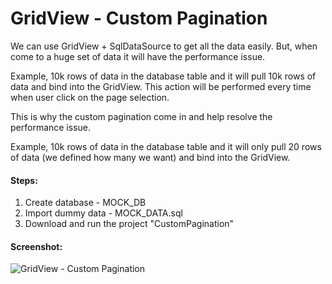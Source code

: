 # GridView - Custom Pagination
We can use GridView + SqlDataSource to get all the data easily. But, when come to a huge set of data it will have the performance issue. 

Example, 10k rows of data in the database table and it will pull 10k rows of data and bind into the GridView. This action will be performed every time when user click on the page selection. 

This is why the custom pagination come in and help resolve the performance issue. 

Example, 10k rows of data in the database table and it will only pull 20 rows of data (we defined how many we want) and bind into the GridView.

#### Steps:
1. Create database - MOCK_DB
2. Import dummy data - MOCK_DATA.sql
3. Download and run the project "CustomPagination"

#### Screenshot:

![GridView - Custom Pagination](https://raw.githubusercontent.com/joannakoay616/CustomPagination/main/screenshot.png)
